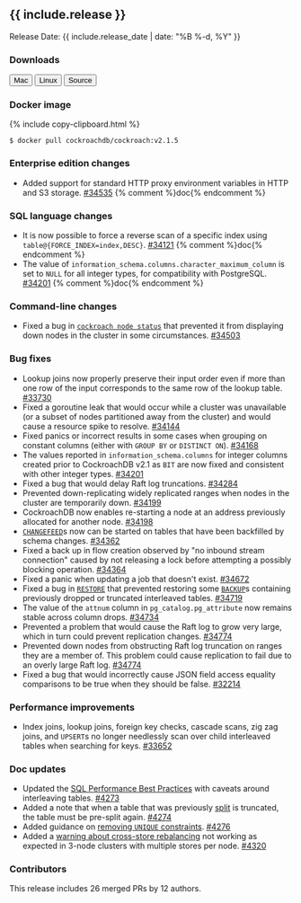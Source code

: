 <h2 id="{{ include.release | slugify }}">{{ include.release }}</h2>

Release Date: {{ include.release_date | date: "%B %-d, %Y" }}

<h3 id="v2-1-5-downloads">Downloads</h3>

<div id="os-tabs" class="clearfix os-tabs_button-outline-primary">
    <a href="https://binaries.cockroachdb.com/cockroach-v2.1.5.darwin-10.9-amd64.tgz"><button id="mac" data-eventcategory="mac-binary-release-notes">Mac</button></a>
    <a href="https://binaries.cockroachdb.com/cockroach-v2.1.5.linux-amd64.tgz"><button id="linux" data-eventcategory="linux-binary-release-notes">Linux</button></a>
    <a href="https://binaries.cockroachdb.com/cockroach-v2.1.5.src.tgz"><button id="source" data-eventcategory="source-release-notes">Source</button></a>
</div>

<h3 id="v2-1-5-docker-image">Docker image</h3>

{% include copy-clipboard.html %}
~~~shell
$ docker pull cockroachdb/cockroach:v2.1.5
~~~

<h3 id="v2-1-5-enterprise-edition-changes">Enterprise edition changes</h3>

- Added support for standard HTTP proxy environment variables in HTTP and S3 storage. [#34535][#34535] {% comment %}doc{% endcomment %}

<h3 id="v2-1-5-sql-language-changes">SQL language changes</h3>

- It is now possible to force a reverse scan of a specific index using `table@{FORCE_INDEX=index,DESC}`. [#34121][#34121] {% comment %}doc{% endcomment %}
- The value of `information_schema.columns.character_maximum_column` is set to `NULL` for all integer types, for compatibility with PostgreSQL. [#34201][#34201] {% comment %}doc{% endcomment %}

<h3 id="v2-1-5-command-line-changes">Command-line changes</h3>

- Fixed a bug in [`cockroach node status`](../v2.1/view-node-details.html) that prevented it from displaying down nodes in the cluster in some circumstances. [#34503][#34503]

<h3 id="v2-1-5-bug-fixes">Bug fixes</h3>

- Lookup joins now properly preserve their input order even if more than one row of the input corresponds to the same row of the lookup table. [#33730][#33730]
- Fixed a goroutine leak that would occur while a cluster was unavailable (or a subset of nodes partitioned away from the cluster) and would cause a resource spike to resolve. [#34144][#34144]
- Fixed panics or incorrect results in some cases when grouping on constant columns (either with `GROUP BY` or `DISTINCT ON`). [#34168][#34168]
- The values reported in `information_schema.columns` for integer columns created prior to CockroachDB v2.1 as `BIT` are now fixed and consistent with other integer types. [#34201][#34201]
- Fixed a bug that would delay Raft log truncations. [#34284][#34284]
- Prevented down-replicating widely replicated ranges when nodes in the cluster are temporarily down. [#34199][#34199]
- CockroachDB now enables re-starting a node at an address previously allocated for another node. [#34198][#34198]
- [`CHANGEFEED`](../v2.1/create-changefeed.html)s now can be started on tables that have been backfilled by schema changes. [#34362][#34362]
- Fixed a back up in flow creation observed by "no inbound stream connection" caused by not releasing a lock before attempting a possibly blocking operation. [#34364][#34364]
- Fixed a panic when updating a job that doesn't exist. [#34672][#34672]
- Fixed a bug in [`RESTORE`](../v2.1/restore.html) that prevented restoring some [`BACKUP`](../v2.1/backup.html)s containing previously dropped or truncated interleaved tables. [#34719][#34719]
- The value of the `attnum` column in `pg_catalog.pg_attribute` now remains stable across column drops. [#34734][#34734]
- Prevented a problem that would cause the Raft log to grow very large, which in turn could prevent replication changes. [#34774][#34774]
- Prevented down nodes from obstructing Raft log truncation on ranges they are a member of. This problem could cause replication to fail due to an overly large Raft log. [#34774][#34774]
- Fixed a bug that would incorrectly cause JSON field access equality comparisons to be true when they should be false. [#32214][#32214]

<h3 id="v2-1-5-performance-improvements">Performance improvements</h3>

- Index joins, lookup joins, foreign key checks, cascade scans, zig zag joins, and `UPSERT`s no longer needlessly scan over child interleaved tables when searching for keys. [#33652][#33652]

<h3 id="v2-1-5-doc-updates">Doc updates</h3>

- Updated the [SQL Performance Best Practices](../v2.1/performance-best-practices-overview.html#interleave-tables) with caveats around interleaving tables. [#4273](https://github.com/cockroachdb/docs/pull/4273)
- Added a note that when a table that was previously [split](../v2.1/split-at.html) is truncated, the table must be pre-split again. [#4274](https://github.com/cockroachdb/docs/pull/4274)
- Added guidance on [removing `UNIQUE` constraints](../v2.1/constraints.html#remove-constraints). [#4276](https://github.com/cockroachdb/docs/pull/4276)
- Added a [warning about cross-store rebalancing](../v2.1/start-a-node.html#store) not working as expected in 3-node clusters with multiple stores per node. [#4320](https://github.com/cockroachdb/docs/pull/4320)

<h3 id="v2-1-5-contributors">Contributors</h3>

This release includes 26 merged PRs by 12 authors.

[#32214]: https://github.com/cockroachdb/cockroach/pull/32214
[#33652]: https://github.com/cockroachdb/cockroach/pull/33652
[#33730]: https://github.com/cockroachdb/cockroach/pull/33730
[#34121]: https://github.com/cockroachdb/cockroach/pull/34121
[#34144]: https://github.com/cockroachdb/cockroach/pull/34144
[#34168]: https://github.com/cockroachdb/cockroach/pull/34168
[#34198]: https://github.com/cockroachdb/cockroach/pull/34198
[#34199]: https://github.com/cockroachdb/cockroach/pull/34199
[#34201]: https://github.com/cockroachdb/cockroach/pull/34201
[#34284]: https://github.com/cockroachdb/cockroach/pull/34284
[#34362]: https://github.com/cockroachdb/cockroach/pull/34362
[#34364]: https://github.com/cockroachdb/cockroach/pull/34364
[#34503]: https://github.com/cockroachdb/cockroach/pull/34503
[#34535]: https://github.com/cockroachdb/cockroach/pull/34535
[#34672]: https://github.com/cockroachdb/cockroach/pull/34672
[#34719]: https://github.com/cockroachdb/cockroach/pull/34719
[#34734]: https://github.com/cockroachdb/cockroach/pull/34734
[#34774]: https://github.com/cockroachdb/cockroach/pull/34774
